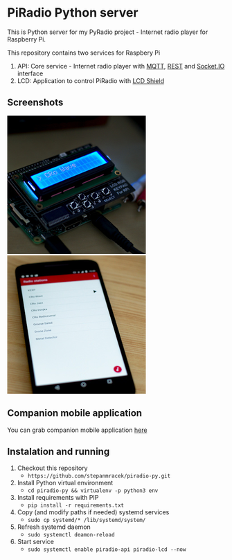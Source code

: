 # PiRadio Python server

This is Python server for my PyRadio project - Internet radio player for Raspberry Pi.

This repository contains two services for Raspbery Pi
1. API: Core service - Internet radio player with [MQTT](http://mqtt.org/), [REST](https://en.wikipedia.org/wiki/Representational_state_transfer) and [Socket.IO](https://socket.io/) interface
2. LCD: Application to control PiRadio with [LCD Shield](https://www.adafruit.com/product/1110)

## Screenshots

![Raspberry Pi with LCD shield](piradio.jpg)
![Companion mobile app](android.jpg)

## Companion mobile application

You can grab companion mobile application [here](https://github.com/stepanmracek/piradio-io)


## Instalation and running
1. Checkout this repository
   - `https://github.com/stepanmracek/piradio-py.git`
2. Install Python virtual environment
   - `cd piradio-py && virtualenv -p python3 env`
3. Install requirements with PIP
   - `pip install -r requirements.txt`
4. Copy (and modify paths if needed) systemd services
   - `sudo cp systemd/* /lib/systemd/system/`
5. Refresh systemd daemon
   - `sudo systemctl deamon-reload`
5. Start service
   - `sudo systemctl enable piradio-api piradio-lcd --now`
